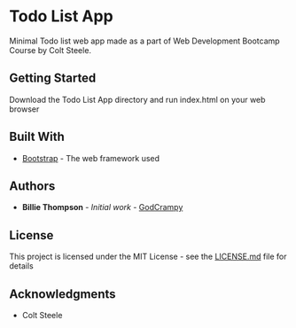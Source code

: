 # Todo List App

Minimal Todo list web app made as a part of Web Development Bootcamp Course by Colt Steele.

## Getting Started

Download the Todo List App directory and run index.html on your web browser

## Built With

* [Bootstrap](https://getbootstrap.com/docs/4.1/getting-started/introduction/) - The web framework used

## Authors

* **Billie Thompson** - *Initial work* - [GodCrampy](https://github.com/godcrampy)


## License

This project is licensed under the MIT License - see the [LICENSE.md](LICENSE.md) file for details

## Acknowledgments

* Colt Steele

